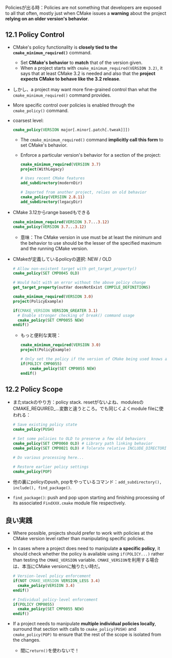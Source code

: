 Policiesが出る時：Policies are not something that developers are exposed to all that often, mostly just when CMake issues a **warning** about the project **relying on an older version's behavior**.

## 12.1 Policy Control

- CMake's policy functionality is **closely tied to the `cmake_minimum_required()`** command.

  - Set **CMake's behavior** to **match** that of the version given.
  - When a project starts with `cmake_minimum_required(VERSION 3.2)`, it says that at least CMake 3.2 is needed and also that the **project expects CMake to behave like the 3.2 release**.

- しかし、a project may want more fine-grained control than what the `cmake_minimum_required()` command provides.

- More specific control over policies is enabled through the `cmake_policy()` command.

- coarsest level:

  ```cmake
  cmake_policy(VERSION major[.minor[.patch[.tweak]]])
  ```

  - The `cmake_minimum_required()` command **implicitly call this form** to set CMake's behavior.

  - Enforce a particular version's behavior for a section of the project:

    ```cmake
    cmake_minimum_required(VERSION 3.7)
    project(WithLegacy)
    
    # Uses recent CMake features
    add_subdirectory(modernDir)
    
    # Imported from another project, relies on old behavior
    cmake_policy(VERSION 2.8.11)
    add_subdirectory(legacyDir)
    ```

- CMake 3.12からrange basedもできる

  ```cmake
  cmake_minimum_required(VERSION 3.7...3.12)
  cmake_policy(VERSION 3.7...3.12)
  ```

  - 意味：The CMake version in use must be at least the minimum and the behavior to use should be the lesser of the specified maximum and the running CMake version.

- CMakeが定義しているpolicyの選択: NEW / OLD

  ```cmake
  # Allow non-existent target with get_target_property()
  cmake_policy(SET CMP0045 OLD)
  
  # Would halt with an error without the above policy change
  get_target_property(outVar doesNotExist COMPILE_DEFINITIONS)
  ```

  ```cmake
  cmake_minimum_required(VERSION 3.0)
  project(PolicyExample)
  
  if(CMAKE_VERSION VERSION_GREATER 3.1)
  	# Enable stronger checking of break() command usage
  	cmake_policy(SET CMP0055 NEW)
  endif()
  ```

  - もっと便利な実現：

    ```cmake
    cmake_minimum_required(VERSION 3.0)
    project(PolicyExample)
    
    # Only set the policy if the version of CMake being used knows about that policy number
    if(POLICY CMP0055)
    	cmake_policy(SET CMP0055 NEW)
    endif()
    ```

## 12.2 Policy Scope

- またstackのやり方：policy stack. resetがないよね、modulesのCMAKE_REQUIRED_...変数と違うところ。でも同じくよくmodule fileに使われる：

  ```cmake
  # Save existing policy state
  cmake_policy(PUSH)
  
  # Set some policies to OLD to preserve a few old behaviors
  cmake_policy(SET CMP0060 OLD) # Library path linking behavior
  cmake_policy(SET CMP0021 OLD) # Tolerate relative INCLUDE_DIRECTORIES
  
  # Do various processing here...
  
  # Restore earlier policy settings
  cmake_policy(POP)
  ```

-  他の裏にpolicyのpush, popをやっているコマンド：`add_subdirectory(), include(), find_package()`.
  - `find_package()`: push and pop upon starting and finishing processing of its associated `FindXXX.cmake` module file respectively.

## 良い実践

- Where possible, projects should prefer to work with policies at the CMake version level rather than manipulating specific policies.

- In cases where a project does need to manipulate **a specific policy**, it should check whether the policy is available using `if(POLICY...)` rather than testing the `CMAKE_VERSION` variable. `CMAKE_VERSION`を利用する場合は、本当にCMake versionに触りたい時だ。

  ```cmake
  # Version-level policy enforcement
  if(NOT CMAKE_VERSION VERSION_LESS 3.4)
  	cmake_policy(VERSION 3.4)
  endif()
  
  # Individual policy-level enforcement
  if(POLICY CMP0055)
  	cmake_policy(SET CMP0055 NEW)
  endif()
  ```

- If a project needs to manipulate **multiple individual policies locally**, surround that section with calls to `cmake_policy(PUSH)` and `cmake_policy(POP)` to ensure that the rest of the scope is isolated from the changes.
  - 間に`return()`を使わないで！